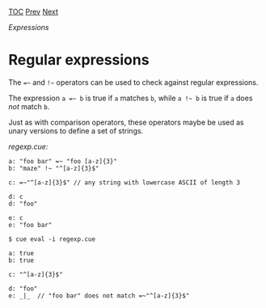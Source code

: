 [TOC](Readme.md) [Prev](rangedef.md) [Next](lists.md)

_Expressions_

# Regular expressions

The `=~` and `!~` operators can be used to check against regular expressions.

The expression `a =~ b` is true if `a` matches `b`, while
`a !~ b` is true if `a` does _not_ match `b`.

Just as with comparison operators, these operators maybe be used
as unary versions to define a set of strings.


<!-- CUE editor -->
_regexp.cue:_
```
a: "foo bar" =~ "foo [a-z]{3}"
b: "maze" !~ "^[a-z]{3}$"

c: =~"^[a-z]{3}$" // any string with lowercase ASCII of length 3

d: c
d: "foo"

e: c
e: "foo bar"
```

<!-- result -->
`$ cue eval -i regexp.cue`
```
a: true
b: true

c: "^[a-z]{3}$"

d: "foo"
e: _|_  // "foo bar" does not match =~"^[a-z]{3}$"
```